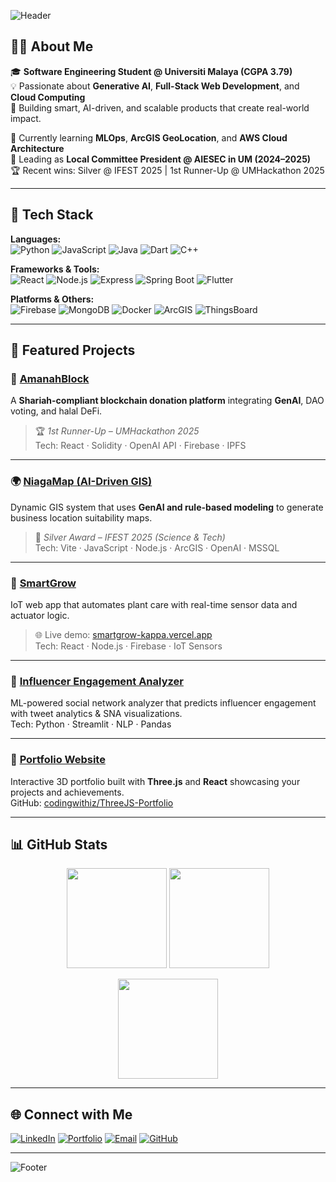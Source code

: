 <!-- Banner -->
![Header](https://capsule-render.vercel.app/api?type=waving&color=gradient&height=200&section=header&text=Hi%20I%20m%20Lee%20Ing%20Zhen%20👋&fontSize=35&fontAlignY=35&fontColor=ffffff&desc=Software%20Engineer%20%7C%20AI%20%26%20Full-Stack%20Developer%20%7C%20IoT%20Innovator)

## 👨‍💻 About Me
🎓 **Software Engineering Student @ Universiti Malaya (CGPA 3.79)**  
💡 Passionate about **Generative AI**, **Full-Stack Web Development**, and **Cloud Computing**  
🚀 Building smart, AI-driven, and scalable products that create real-world impact.  

🌱 Currently learning **MLOps**, **ArcGIS GeoLocation**, and **AWS Cloud Architecture**  
🧭 Leading as **Local Committee President @ AIESEC in UM (2024–2025)**  
🏆 Recent wins: Silver @ IFEST 2025 | 1st Runner-Up @ UMHackathon 2025  

---

## 🧠 Tech Stack
**Languages:**  
![Python](https://img.shields.io/badge/Python-3670A0?logo=python&logoColor=ffdd54)
![JavaScript](https://img.shields.io/badge/JavaScript-F7DF1E?logo=javascript&logoColor=000)
![Java](https://img.shields.io/badge/Java-ED8B00?logo=openjdk&logoColor=fff)
![Dart](https://img.shields.io/badge/Dart-0175C2?logo=dart&logoColor=fff)
![C++](https://img.shields.io/badge/C++-00599C?logo=cplusplus&logoColor=fff)

**Frameworks & Tools:**  
![React](https://img.shields.io/badge/React-20232A?logo=react&logoColor=61DAFB)
![Node.js](https://img.shields.io/badge/Node.js-339933?logo=node.js&logoColor=fff)
![Express](https://img.shields.io/badge/Express-000?logo=express&logoColor=white)
![Spring Boot](https://img.shields.io/badge/Spring%20Boot-6DB33F?logo=springboot&logoColor=white)
![Flutter](https://img.shields.io/badge/Flutter-02569B?logo=flutter&logoColor=white)

**Platforms & Others:**  
![Firebase](https://img.shields.io/badge/Firebase-039BE5?logo=firebase)
![MongoDB](https://img.shields.io/badge/MongoDB-4EA94B?logo=mongodb&logoColor=white)
![Docker](https://img.shields.io/badge/Docker-2496ED?logo=docker&logoColor=white)
![ArcGIS](https://img.shields.io/badge/ArcGIS-007ACC?logo=esri&logoColor=white)
![ThingsBoard](https://img.shields.io/badge/ThingsBoard-FF6B00?logo=iot&logoColor=white)

---

## 🚀 Featured Projects

### 🕌 [AmanahBlock](https://github.com/szeyu/AmanahBlock)
A **Shariah-compliant blockchain donation platform** integrating **GenAI**, DAO voting, and halal DeFi.  
> 🏆 *1st Runner-Up – UMHackathon 2025*  
Tech: React · Solidity · OpenAI API · Firebase · IPFS  

---

### 🌍 [NiagaMap (AI-Driven GIS)](https://github.com/codingwithiz/NiagaMap)
Dynamic GIS system that uses **GenAI and rule-based modeling** to generate business location suitability maps.  
> 🥈 *Silver Award – IFEST 2025 (Science & Tech)*  
Tech: Vite · JavaScript · Node.js · ArcGIS · OpenAI · MSSQL  

---

### 🌱 [SmartGrow](https://github.com/SmartGrow-Iot/Monitoring-Dashboard)
IoT web app that automates plant care with real-time sensor data and actuator logic.  
> 🌐 Live demo: [smartgrow-kappa.vercel.app](https://smartgrow-kappa.vercel.app/)  
Tech: React · Node.js · Firebase · IoT Sensors  

---

### 🤖 [Influencer Engagement Analyzer](https://github.com/codingwithiz/WIF3009-Project)
ML-powered social network analyzer that predicts influencer engagement with tweet analytics & SNA visualizations.  
Tech: Python · Streamlit · NLP · Pandas  

---

### 💼 [Portfolio Website](https://ingzhenlee-portfolio.vercel.app/)
Interactive 3D portfolio built with **Three.js** and **React** showcasing your projects and achievements.  
GitHub: [codingwithiz/ThreeJS-Portfolio](https://github.com/codingwithiz/ThreeJS-Portfolio)

---

## 📊 GitHub Stats
<p align="center">
  <img height="160em" src="https://github-readme-stats.vercel.app/api?username=codingwithiz&show_icons=true&theme=tokyonight&count_private=true&hide_border=true" />
  <img height="160em" src="https://github-readme-streak-stats.herokuapp.com/?user=codingwithiz&theme=tokyonight&hide_border=true" />
</p>

<p align="center">
  <img height="160em" src="https://github-readme-stats.vercel.app/api/top-langs/?username=codingwithiz&layout=compact&theme=tokyonight&hide_border=true" />
</p>

---

## 🌐 Connect with Me
[![LinkedIn](https://img.shields.io/badge/LinkedIn-0077B5?logo=linkedin&logoColor=white)](https://linkedin.com/in/ingzhenlee)
[![Portfolio](https://img.shields.io/badge/Portfolio-000000?logo=vercel&logoColor=white)](https://ingzhenlee-portfolio.vercel.app)
[![Email](https://img.shields.io/badge/Email-ingzhen2003%40gmail.com-red)](mailto:ingzhen2003@gmail.com)
[![GitHub](https://img.shields.io/badge/GitHub-codingwithiz-181717?logo=github)](https://github.com/codingwithiz)

---

![Footer](https://capsule-render.vercel.app/api?type=waving&color=gradient&height=120&section=footer)
